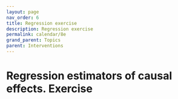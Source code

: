 ```yaml
---
layout: page
nav_order: 6
title: Regression exercise
description: Regression exercise
permalink: calendar/8e
grand_parent: Topics
parent: Interventions
---
```


# Regression estimators of causal effects. Exercise